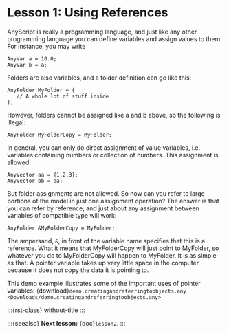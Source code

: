 # Lesson 1: Using References

AnyScript is really a programming language, and just like any other
programming language you can define variables and assign values to them.
For instance, you may write

```AnyScriptDoc
AnyVar a = 10.0;
AnyVar b = a;
```

Folders are also variables, and a folder definition can go like this:

```AnyScriptDoc
AnyFolder MyFolder = {
   // A whole lot of stuff inside
};
```

However, folders cannot be assigned like a and b above, so the following
is illegal:

```AnyScriptDoc
AnyFolder MyFolderCopy = MyFolder;
```

In general, you can only do direct assignment of value variables, i.e.
variables containing numbers or collection of numbers. This assignment
is allowed:

```AnyScriptDoc
AnyVector aa = {1,2,3};
AnyVector bb = aa;
```

But folder assignments are not allowed. So how can you refer to large
portions of the model in just one assignment operation? The answer is
that you can refer by reference, and just about any assignment between
variables of compatible type will work:

```AnyScriptDoc
AnyFolder &MyFolderCopy = MyFolder;
```

The ampersand, `&`, in front of the variable name specifies that this is
a reference. What it means that MyFolderCopy will just point to
MyFolder, so whatever you do to MyFolderCopy will happen to MyFolder. It
is as simple as that. A pointer variable takes up very little space in
the computer because it does not copy the data it is pointing to.

This demo example illustrates some of the important uses of pointer
variables:
{download}`demo.creatingandreferringtoobjects.any <Downloads/demo.creatingandreferringtoobjects.any>`

:::{rst-class} without-title
:::

:::{seealso}
**Next lesson:** {doc}`lesson2`.
:::
